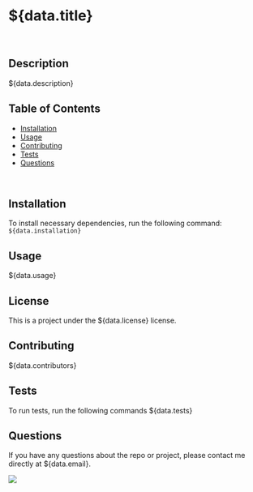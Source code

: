 # ${data.title}
<br>

## Description
${data.description}
<br>

## Table of Contents
* [Installation](link)
* [Usage](link)
* [Contributing](link)
* [Tests](link)
* [Questions](link)
<br>

## Installation
To install necessary dependencies, run the following command:
`${data.installation}`
<br>

## Usage
${data.usage}
<br>

## License
This is a project under the ${data.license} license.
<br>

## Contributing
${data.contributors}
<br>

## Tests
To run tests, run the following commands
${data.tests}
<br>

## Questions
If you have any questions about the repo or project, please contact me directly at ${data.email}.

![](https://img.shields.io/badge/LICENSE-${data.license}-blue)
